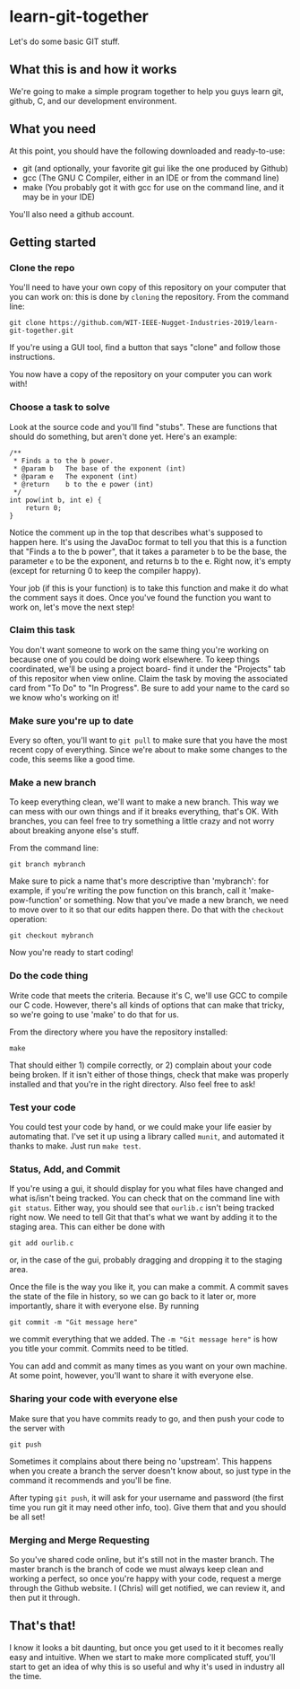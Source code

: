 # learn-git-together
Let's do some basic GIT stuff.

## What this is and how it works
We're going to make a simple program together to help you guys learn git, github, C, and our development environment.

## What you need
At this point, you should have the following downloaded and ready-to-use:
- git (and optionally, your favorite git gui like the one produced by Github)
- gcc (The GNU C Compiler, either in an IDE or from the command line)
- make (You probably got it with gcc for use on the command line, and it may be in your IDE)

You'll also need a github account.

## Getting started
### Clone the repo
You'll need to have your own copy of this repository on your computer that you can work on: this is done by `cloning` the repository. From the command line:
```
git clone https://github.com/WIT-IEEE-Nugget-Industries-2019/learn-git-together.git
```

If you're using a GUI tool, find a button that says "clone" and follow those instructions. 

You now have a copy of the repository on your computer you can work with!

### Choose a task to solve
Look at the source code and you'll find "stubs". These are functions that should do something, but aren't done yet. Here's an example:

```
/**
 * Finds a to the b power.
 * @param b   The base of the exponent (int)
 * @param e   The exponent (int)
 * @return    b to the e power (int)
 */
int pow(int b, int e) {
    return 0;
}
```

Notice the comment up in the top that describes what's supposed to happen here. It's using the JavaDoc format to tell you that this is a function that "Finds a to the b power", that it takes a parameter `b` to be the base, the parameter `e` to be the exponent, and returns b to the e. Right now, it's empty (except for returning 0 to keep the compiler happy).

Your job (if this is your function) is to take this function and make it do what the comment says it does. Once you've found the function you want to work on, let's move the next step!

### Claim this task
You don't want someone to work on the same thing you're working on because one of you could be doing work elsewhere. To keep things coordinated, we'll be using a project board- find it under the "Projects" tab of this repositor when view online. Claim the task by moving the associated card from "To Do" to "In Progress". Be sure to add your name to the card so we know who's working on it!

### Make sure you're up to date
Every so often, you'll want to `git pull` to make sure that you have the most recent copy of everything. Since we're about to make some changes to the code, this seems like a good time.

### Make a new branch
To keep everything clean, we'll want to make a new branch. This way we can mess with our own things and if it breaks everything, that's OK. With branches, you can feel free to try something a little crazy and not worry about breaking anyone else's stuff.

From the command line:
```
git branch mybranch
```

Make sure to pick a name that's more descriptive than 'mybranch': for example, if you're writing the pow function on this branch, call it 'make-pow-function' or something. Now that you've made a new branch, we need to move over to it so that our edits happen there. Do that with the `checkout` operation:

```
git checkout mybranch
```

Now you're ready to start coding!

### Do the code thing
Write code that meets the criteria. Because it's C, we'll use GCC to compile our C code. However, there's all kinds of options that can make that tricky, so we're going to use 'make' to do that for us.

From the directory where you have the repository installed:
```
make
```

That should either 1) compile correctly, or 2) complain about your code being broken. If it isn't either of those things, check that make was properly installed and that you're in the right directory. Also feel free to ask!

### Test your code
You could test your code by hand, or we could make your life easier by automating that. I've set it up using a library called `munit`, and automated it thanks to make. Just run `make test`.

### Status, Add, and Commit
If you're using a gui, it should display for you what files have changed and what is/isn't being tracked. You can check that on the command line with `git status`. Either way, you should see that `ourlib.c` isn't being tracked right now. We need to tell Git that that's what we want by adding it to the staging area. This can either be done with 
```
git add ourlib.c
```

or, in the case of the gui, probably dragging and dropping it to the staging area.

Once the file is the way you like it, you can make a commit. A commit saves the state of the file in history, so we can go back to it later or, more importantly, share it with everyone else. By running
```
git commit -m "Git message here"
```

we commit everything that we added. The `-m "Git message here"` is how you title your commit. Commits need to be titled.

You can add and commit as many times as you want on your own machine. At some point, however, you'll want to share it with everyone else.

### Sharing your code with everyone else
Make sure that you have commits ready to go, and then push your code to the server with
```
git push
```
Sometimes it complains about there being no 'upstream'. This happens when you create a branch the server doesn't know about, so just type in the command it recommends and you'll be fine.

After typing `git push`, it will ask for your username and password (the first time you run git it may need other info, too). Give them that and you should be all set!

### Merging and Merge Requesting
So you've shared code online, but it's still not in the master branch. The master branch is the branch of code we must always keep clean and working a perfect, so once you're happy with your code, request a merge through the Github website. I (Chris) will get notified, we can review it, and then put it through.

## That's that!
I know it looks a bit daunting, but once you get used to it it becomes really easy and intuitive. When we start to make more complicated stuff, you'll start to get an idea of why this is so useful and why it's used in industry all the time.

